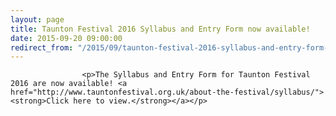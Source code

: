 ```yaml
---
layout: page
title: Taunton Festival 2016 Syllabus and Entry Form now available!
date: 2015-09-20 09:00:00
redirect_from: "/2015/09/taunton-festival-2016-syllabus-and-entry-form-now-available/"
---
```

<section>

                    
                    <p>The Syllabus and Entry Form for Taunton Festival 2016 are now available! <a href="http://www.tauntonfestival.org.uk/about-the-festival/syllabus/"><strong>Click here to view.</strong></a></p>

                
</section>
